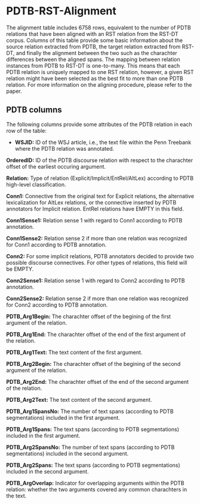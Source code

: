 # PDTB-RST-Alignment

The alignment table includes 6758 rows, equivalent to the number of PDTB relations that have been aligned with an RST relation from the RST-DT corpus.
Columns of this table provide some basic information about the source relation extracted from PDTB, the target relation extracted from RST-DT, and finally the alignment between the two such as the charachter differences between the aligned spans.
The mapping between relation instances from PDTB to RST-DT is one-to-many. This means that each PDTB relation is uniquely mapped to one RST relation, however, a given RST relation might have been selected as the best fit to more than one PDTB relation. For more information on the aligning procedure, please refer to the paper.

## PDTB columns
The following columns provide some attributes of the PDTB relation in each row of the table:

* **WSJID:** 
ID of the WSJ article, i.e., the text file within the Penn Treebank where the PDTB relation was annotated.


**OrderedID:**
ID of the PDTB discourse relation with respect to the charachter offset of the earliest occuring argument.

**Relation:**
Type of relation (Explicit/Implicit/EntRel/AltLex) according to PDTB high-level classification.

**Conn1:**
Connective from the original text for Explicit relations, the alternative lexicalization for AltLex relations, or the connective inserted by PDTB annotators for Implicit relation. EntRel relations have EMPTY in this field.

**Conn1Sense1:**
Relation sense 1 with regard to Conn1 according to PDTB annotation.

**Conn1Sense2:**
Relation sense 2 if more than one relation was recognized for Conn1 according to PDTB annotation.

**Conn2:**
For some implicit relations, PDTB annotators decided to provide two possible discourse connectives. For other types of relations, this field will be EMPTY.

**Conn2Sense1:**
Relation sense 1 with regard to Conn2 according to PDTB annotation.

**Conn2Sense2:**
Relation sense 2 if more than one relation was recognized for Conn2 according to PDTB annotation.

**PDTB_Arg1Begin:**
The charachter offset of the begining of the first argument of the relation.

**PDTB_Arg1End:**
The charachter offset of the end of the first argument of the relation.

**PDTB_Arg1Text:**
The text content of the first argument.

**PDTB_Arg2Begin:**
The charachter offset of the begining of the second argument of the relation.

**PDTB_Arg2End:**
The charachter offset of the end of the second argument of the relation.

**PDTB_Arg2Text:**
The text content of the second argument.

**PDTB_Arg1SpansNo:**
The number of text spans (according to PDTB segmentations) included in the first argument.

**PDTB_Arg1Spans:**
The text spans (according to PDTB segmentations) included in the first argument.

**PDTB_Arg2SpansNo:**
The number of text spans (according to PDTB segmentations) included in the second argument.

**PDTB_Arg2Spans:**
The text spans (according to PDTB segmentations) included in the second argument.

**PDTB_ArgOverlap:**
Indicator for overlapping arguments within the PDTB relation: whether the two arguments covered any common charachters in the text.


